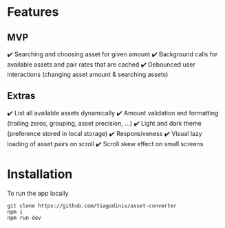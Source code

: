 # Features

## MVP

✔️ Searching and choosing asset for given amount
✔️ Background calls for available assets and pair rates that are cached
✔️ Debounced user interactions (changing asset amount & searching assets)

## Extras

✔️ List all available assets dynamically
✔️ Amount validation and formatting (trailing zeros, grouping, asset precision, ...)
✔️ Light and dark theme (preference stored in local storage)
✔️ Responsiveness
✔️ Visual lazy loading of asset pairs on scroll
✔️ Scroll skew effect on small screens

# Installation

To run the app locally

    git clone https://github.com/tiagodinis/asset-converter
    npm i
    npm run dev
